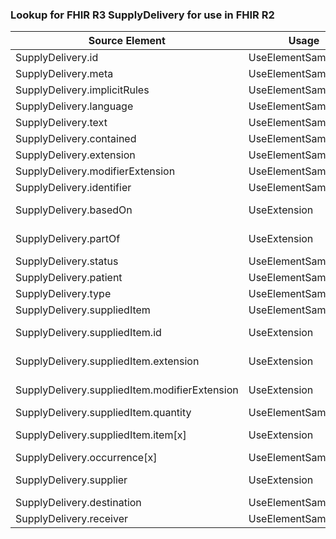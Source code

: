 ### Lookup for FHIR R3 SupplyDelivery for use in FHIR R2

| Source Element | Usage | Target |
| -------------- | ----- | ------ |
| SupplyDelivery.id | UseElementSameName | SupplyDelivery.id |
| SupplyDelivery.meta | UseElementSameName | SupplyDelivery.meta |
| SupplyDelivery.implicitRules | UseElementSameName | SupplyDelivery.implicitRules |
| SupplyDelivery.language | UseElementSameName | SupplyDelivery.language |
| SupplyDelivery.text | UseElementSameName | SupplyDelivery.text |
| SupplyDelivery.contained | UseElementSameName | SupplyDelivery.contained |
| SupplyDelivery.extension | UseElementSameName | SupplyDelivery.extension |
| SupplyDelivery.modifierExtension | UseElementSameName | SupplyDelivery.modifierExtension |
| SupplyDelivery.identifier | UseElementSameName | SupplyDelivery.identifier |
| SupplyDelivery.basedOn | UseExtension | http://hl7.org/fhir/3.0/StructureDefinition/extension-SupplyDelivery.basedOn |
| SupplyDelivery.partOf | UseExtension | http://hl7.org/fhir/3.0/StructureDefinition/extension-SupplyDelivery.partOf |
| SupplyDelivery.status | UseElementSameName | SupplyDelivery.status |
| SupplyDelivery.patient | UseElementSameName | SupplyDelivery.patient |
| SupplyDelivery.type | UseElementSameName | SupplyDelivery.type |
| SupplyDelivery.suppliedItem | UseElementSameName | SupplyDelivery.suppliedItem |
| SupplyDelivery.suppliedItem.id | UseExtension | http://hl7.org/fhir/3.0/StructureDefinition/extension-SupplyDelivery.suppliedItem.id |
| SupplyDelivery.suppliedItem.extension | UseExtension | http://hl7.org/fhir/3.0/StructureDefinition/extension-SupplyDelivery.suppliedItem.extension |
| SupplyDelivery.suppliedItem.modifierExtension | UseExtension | http://hl7.org/fhir/3.0/StructureDefinition/extension-SupplyDelivery.suppliedItem.modifierExtension |
| SupplyDelivery.suppliedItem.quantity | UseElementSameName | SupplyDelivery.quantity |
| SupplyDelivery.suppliedItem.item[x] | UseExtension | http://hl7.org/fhir/3.0/StructureDefinition/extension-SupplyDelivery.suppliedItem.item |
| SupplyDelivery.occurrence[x] | UseElementSameName | SupplyDelivery.whenPrepared |
| SupplyDelivery.supplier | UseExtension | http://hl7.org/fhir/3.0/StructureDefinition/extension-SupplyDelivery.supplier |
| SupplyDelivery.destination | UseElementSameName | SupplyDelivery.destination |
| SupplyDelivery.receiver | UseElementSameName | SupplyDelivery.receiver |

